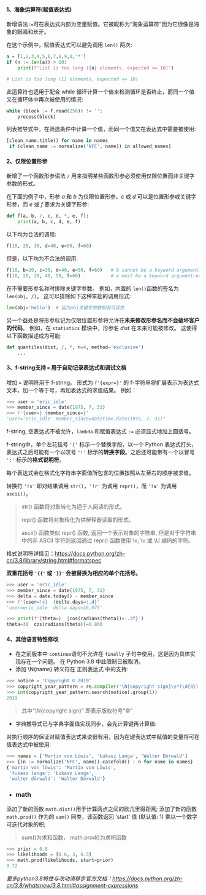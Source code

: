 #### 1、海象运算符(赋值表达式)

新增语法`:=`可在表达式内部为变量赋值。它被昵称为“海象运算符”因为它很像是海象的眼睛和长牙。

在这个示例中，赋值表达式可以避免调用 `len()` 两次:

```python
a = [1,2,3,4,5,6,7,8,9,0,'*']
if (n := len(a)) > 10:
    print(f"List is too long ({n} elements, expected <= 10)")

# List is too long (11 elements, expected <= 10)
```

此运算符也适用于配合 while 循环计算一个值来检测循环是否终止，而同一个值又在循环体中再次被使用的情况:

```python
while (block := f.read(256)) != '':
    process(block)
```

列表推导式中，在筛选条件中计算一个值，而同一个值又在表达式中需要被使用:

```python
[clean_name.title() for name in names
 if (clean_name := normalize('NFC', name)) in allowed_names]
```

#### 2、仅限位置形参

新增了一个函数形参语法 `/` 用来指明某些函数形参必须使用仅限位置而非关键字参数的形式。

在下面的例子中，形参 *a* 和 *b* 为仅限位置形参，*c* 或 *d* 可以是位置形参或关键字形参，而 *e* 或 *f* 要求为关键字形参:

```python
def f(a, b, /, c, d, *, e, f):
    print(a, b, c, d, e, f)
```

以下均为合法的调用:

```python
f(10, 20, 30, d=40, e=50, f=60)
```

但是，以下均为不合法的调用:

```python
f(10, b=20, c=30, d=40, e=50, f=60)   # b cannot be a keyword argument:b不能是关键字参数
f(10, 20, 30, 40, 50, f=60)           # e must be a keyword argument:e必须是关键字参数
```

在不需要形参名称时排除关键字参数。 例如，内置的 `len()`函数的签名为 `len(obj, /)`。 这可以排除如下这种笨拙的调用形式:

```python
len(obj='hello')  # 因为obj关键字参数削弱可读性
```

另一个益处是将形参标记为仅限位置形参将允许在**未来修改形参名而不会破坏客户的代码**。 例如，在 `statistics` 模块中，形参名 *dist* 在未来可能被修改。 这使得以下函数描述成为可能:

```python
def quantiles(dist, /, *, n=4, method='exclusive')
    ...
```

#### 3、f-string支持 `=` 用于自动记录表达式和调试文档

增加 `=` 说明符用于 f-string。 形式为 `f'{expr=}'` 的 f-字符串将扩展表示为表达式文本，加一个等于号，再加表达式的求值结果。 例如：

```python
>>> user = 'eric_idle'
>>> member_since = date(1975, 7, 31)
>>> f'{user=} {member_since=}'
"user='eric_idle' member_since=datetime.date(1975, 7, 31)"
```

f-string, 空表达式不被允许，`lambda` 和赋值表达式 `:=` 必须显式地加上圆括号。

f-string中，单个左花括号 `'{'` 标示一个替换字段，以一个 Python 表达式打头，表达式之后可能有一个以叹号 `'!'` 标示的**转换字段**。之后还可能带有一个以冒号 `':'` 标示的**格式说明符**。

 每个表达式会在格式化字符串字面值所包含的位置按照从左至右的顺序被求值。

转换符 `'!s'` 即对结果调用 `str()`，`'!r'` 为调用 `repr()`，而 `'!a'` 为调用 `ascii()`。

>str() 函数将对象转化为适于人阅读的形式。
>
>repr() 函数将对象转化为供解释器读取的形式。
>
>ascii() 函数类似 repr() 函数, 返回一个表示对象的字符串, 但是对于字符串中的非 ASCII 字符则返回通过 repr() 函数使用 \x, \u 或 \U 编码的字符。

格式说明符详情见：<https://docs.python.org/zh-cn/3.8/library/string.html#formatspec>

**双重花括号 `'{{'` 或 `'}}'` 会被替换为相应的单个花括号。**

```python
>>> user = 'eric_idle'
>>> member_since = date(1975, 7, 31)
>>> delta = date.today() - member_since
>>> f'{user=!s}  {delta.days=:,d}'
'user=eric_idle  delta.days=16,075'
```

```python
>>> print(f'{theta=}  {cos(radians(theta))=:.3f}')
theta=30  cos(radians(theta))=0.866
```

#### 4、其他语言特性修改

- 在之前版本中 `continue`语句不允许在 `finally` 子句中使用，这是因为具体实现存在一个问题。 在 Python 3.8 中此限制已被取消。
- 添加 \N{name} 转义符在 正则表达式 中的支持:
```python
>>> notice = 'Copyright © 2019'
>>> copyright_year_pattern = re.compile(r'\N{copyright sign}\s*(\d{4})')
>>> int(copyright_year_pattern.search(notice).group(1))
2019
```
>其中“\N{copyright sign}” 即表示版权符号“©”

- 字典推导式已与字典字面值实现同步，会先计算键再计算值:

对执行顺序的保证对赋值表达式来说很有用，因为在键表达式中赋值的变量将可在值表达式中被使用:

```python
>>> names = ['Martin von Löwis', 'Łukasz Langa', 'Walter Dörwald']
>>> {(n := normalize('NFC', name)).casefold() : n for name in names}
{'martin von löwis': 'Martin von Löwis',
 'łukasz langa': 'Łukasz Langa',
 'walter dörwald': 'Walter Dörwald'}
```

- ### math

添加了新的函数 `math.dist()`用于计算两点之间的欧几里得距离;
添加了新的函数 `math.prod()` 作为的 `sum()` 同类，该函数返回 'start' 值 (默认值: 1) 乘以一个数字可迭代对象的积;
>sum()为求和函数， math.prod()为求积函数

```python
>>> prior = 0.8
>>> likelihoods = [0.6, 3, 0.5]
>>> math.prod(likelihoods, start=prior)
0.72
```

*更多python3.8特性与改动请移步官方文档：<https://docs.python.org/zh-cn/3.8/whatsnew/3.8.html#assignment-expressions>*